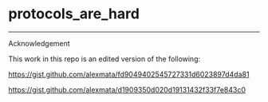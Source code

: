 # protocols_are_hard

---

Acknowledgement

This work in this repo is an edited version of the following:

https://gist.github.com/alexmata/fd9049402545727331d6023897d4da81

https://gist.github.com/alexmata/d1909350d020d19131432f33f7e843c0
